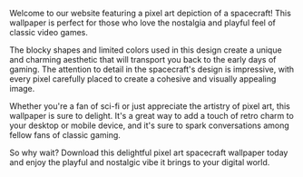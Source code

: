 <!--
Write me content for website with wallpaper "A pixel art depiction of a spacecraft, with blocky shapes and limited colors creating a nostalgic and playful feel."
-->

<!--font:Poppins-->

Welcome to our website featuring a pixel art depiction of a spacecraft! This wallpaper is perfect for those who love the nostalgia and playful feel of classic video games.

The blocky shapes and limited colors used in this design create a unique and charming aesthetic that will transport you back to the early days of gaming. The attention to detail in the spacecraft's design is impressive, with every pixel carefully placed to create a cohesive and visually appealing image.

Whether you're a fan of sci-fi or just appreciate the artistry of pixel art, this wallpaper is sure to delight. It's a great way to add a touch of retro charm to your desktop or mobile device, and it's sure to spark conversations among fellow fans of classic gaming.

So why wait? Download this delightful pixel art spacecraft wallpaper today and enjoy the playful and nostalgic vibe it brings to your digital world.
